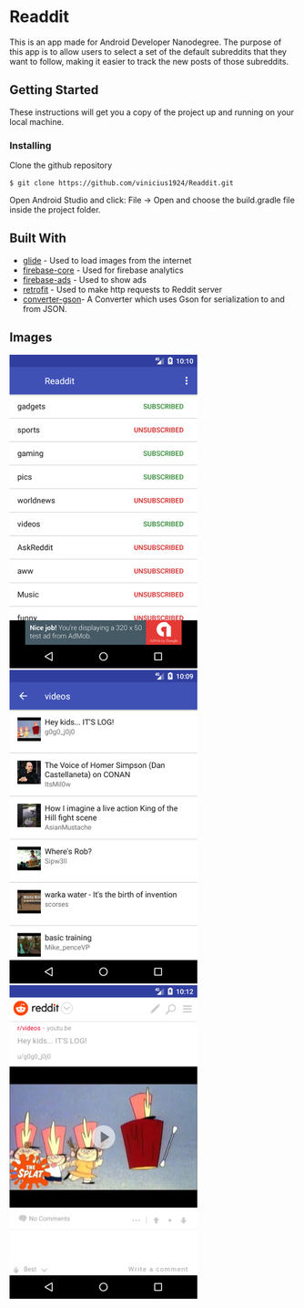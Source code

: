 # Readdit

This is an app made for Android Developer Nanodegree. The purpose of this app is to allow users to select a set of the default subreddits that they want to follow, making it easier to track the new posts of those subreddits.

## Getting Started

These instructions will get you a copy of the project up and running on your local machine.

### Installing

Clone the github repository

```
$ git clone https://github.com/vinicius1924/Readdit.git
```

Open Android Studio and click: File -> Open and choose the build.gradle file inside the project folder.

## Built With

* [glide](https://github.com/bumptech/glide) - Used to load images from the internet
* [firebase-core](https://firebase.google.com/docs/android/setup) - Used for firebase analytics
* [firebase-ads](https://firebase.google.com/docs/android/setup) - Used to show ads
* [retrofit​](http://square.github.io/retrofit/) - Used to make http requests to Reddit server
* [converter-gson​](https://github.com/square/retrofit/tree/master/retrofit-converters/gson) - A Converter which uses Gson for serialization to and from JSON.

## Images

![Most Popular Movies](/images/1.png)
![Movie Details](/images/2.png)
![Users Reviews](/images/3.png)
